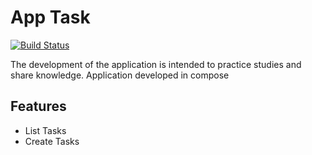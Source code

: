# App Task

[![Build Status](https://travis-ci.org/joemccann/dillinger.svg?branch=master)](https://travis-ci.org/joemccann/dillinger)

The development of the application is intended to practice studies and share knowledge.
Application developed in compose

## Features

- List Tasks
- Create Tasks